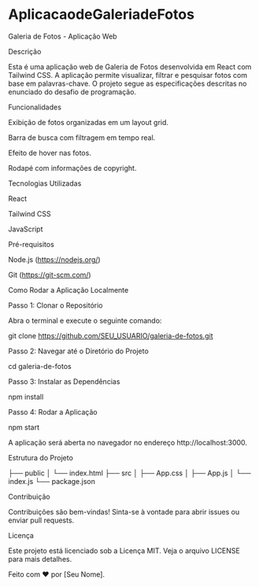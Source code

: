 # AplicacaodeGaleriadeFotos
Galeria de Fotos - Aplicação Web

Descrição

Esta é uma aplicação web de Galeria de Fotos desenvolvida em React com Tailwind CSS. A aplicação permite visualizar, filtrar e pesquisar fotos com base em palavras-chave. O projeto segue as especificações descritas no enunciado do desafio de programação.

Funcionalidades

Exibição de fotos organizadas em um layout grid.

Barra de busca com filtragem em tempo real.

Efeito de hover nas fotos.

Rodapé com informações de copyright.

Tecnologias Utilizadas

React

Tailwind CSS

JavaScript

Pré-requisitos

Node.js (https://nodejs.org/)

Git (https://git-scm.com/)

Como Rodar a Aplicação Localmente

Passo 1: Clonar o Repositório

Abra o terminal e execute o seguinte comando:

git clone https://github.com/SEU_USUARIO/galeria-de-fotos.git

Passo 2: Navegar até o Diretório do Projeto

cd galeria-de-fotos

Passo 3: Instalar as Dependências

npm install

Passo 4: Rodar a Aplicação

npm start

A aplicação será aberta no navegador no endereço http://localhost:3000.

Estrutura do Projeto

├── public
│   └── index.html
├── src
│   ├── App.css
│   ├── App.js
│   └── index.js
└── package.json

Contribuição

Contribuições são bem-vindas! Sinta-se à vontade para abrir issues ou enviar pull requests.

Licença

Este projeto está licenciado sob a Licença MIT. Veja o arquivo LICENSE para mais detalhes.

Feito com ❤️ por [Seu Nome].
